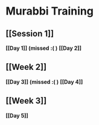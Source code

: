 # Murabbi Training
## [[Session 1]]
**[[Day 1]] (missed :( )**
**[[Day 2]]**

## [[Week 2]]
**[[Day 3]] (missed :( )**
**[[Day 4]]**

## [[Week 3]]
**[[Day 5]]**
